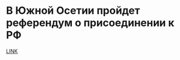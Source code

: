# В Южной Осетии пройдет референдум о присоединении к РФ



[LINK](https://varlamov.ru/1743206.html)